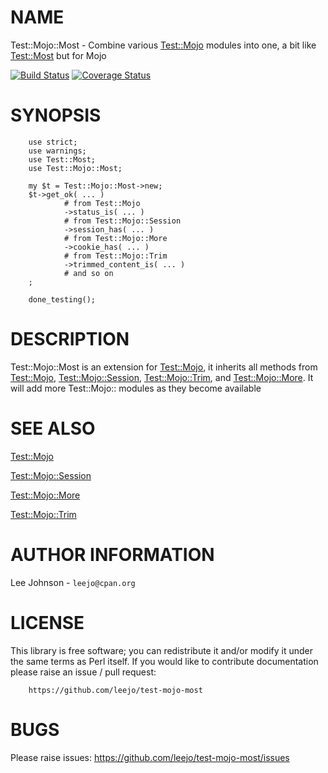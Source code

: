 # NAME

Test::Mojo::Most - Combine various [Test::Mojo](https://metacpan.org/pod/Test::Mojo) modules into one, a bit like
[Test::Most](https://metacpan.org/pod/Test::Most) but for Mojo

<div>

</div>

<a href='https://travis-ci.org/leejo/test-mojo-most?branch=master'><img src='https://travis-ci.org/leejo/test-mojo-most.svg?branch=master' alt='Build Status' /></a>
<a href='https://coveralls.io/r/leejo/test-mojo-most?branch=master'><img src='https://coveralls.io/repos/leejo/test-mojo-most/badge.png?branch=master' alt='Coverage Status' /></a>

# SYNOPSIS

        use strict;
        use warnings;
        use Test::Most;
        use Test::Mojo::Most;

        my $t = Test::Mojo::Most->new;
        $t->get_ok( ... )
                # from Test::Mojo
                ->status_is( ... )
                # from Test::Mojo::Session
                ->session_has( ... )
                # from Test::Mojo::More
                ->cookie_has( ... )
                # from Test::Mojo::Trim
                ->trimmed_content_is( ... )
                # and so on
        ;

        done_testing();

# DESCRIPTION

Test::Mojo::Most is an extension for [Test::Mojo](https://metacpan.org/pod/Test::Mojo), it inherits all methods
from [Test::Mojo](https://metacpan.org/pod/Test::Mojo), [Test::Mojo::Session](https://metacpan.org/pod/Test::Mojo::Session), [Test::Mojo::Trim](https://metacpan.org/pod/Test::Mojo::Trim), and
[Test::Mojo::More](https://metacpan.org/pod/Test::Mojo::More). It will add more Test::Mojo:: modules as they become
available

# SEE ALSO

[Test::Mojo](https://metacpan.org/pod/Test::Mojo)

[Test::Mojo::Session](https://metacpan.org/pod/Test::Mojo::Session)

[Test::Mojo::More](https://metacpan.org/pod/Test::Mojo::More)

[Test::Mojo::Trim](https://metacpan.org/pod/Test::Mojo::Trim)

# AUTHOR INFORMATION

Lee Johnson - `leejo@cpan.org`

# LICENSE

This library is free software; you can redistribute it and/or modify it under
the same terms as Perl itself. If you would like to contribute documentation
please raise an issue / pull request:

        https://github.com/leejo/test-mojo-most

# BUGS

Please raise issues:
	https://github.com/leejo/test-mojo-most/issues
